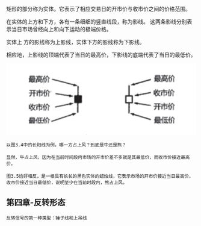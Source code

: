 矩形的部分称为实体。它表示了相应交易日的开市价与收市价之间的价格范围。

在实体的上方和下方，各有一条细细的竖直线段，称为影线。
这两条影线分别表示当日市场曾经向上和向下运动的极端价格。

实体上 方的影线称为上影线，实体下方的影线称为下影线。

相应地，上影线的顶端代表了当日的最高价，下影线的底端代表了当日的最低价。


![](./img/01.png)
```
以图3.4中的长阳线为例，哪一方占上风？到底是牛还是熊？

显然，牛占上风，因为在当前时间段内市场的开市价差不多就是其最低价，而收市价接近最高价。

图3.5恰好相反，是一根具有长长的黑色实体的蜡烛线，它表示市场的开市价接近当日最高价，收市价接近当日最低价，说明至少在当前时段内，熊占上风。
```

## 第四章-反转形态
```
反转信号的第一种类型：锤子线和上吊线
```



